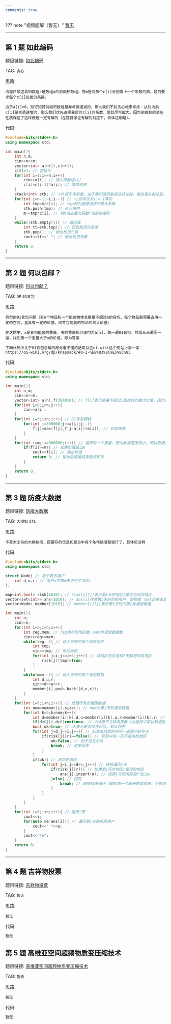 ```yaml
---
comments: true
---
```


??? note "视频题解（暂无）"
    [暂无]()

---

## 第 1 题 如此编码

题目链接: [如此编码](http://118.190.20.162/view.page?gpid=T153)

TAG: `贪心`

思路:

`由题目描述易知数组c是数组a的前缀积数组，而m是对每个c[i]分别乘上一个系数的和，题目要求每个c[i]前面的系数。`

`由于a[i]>0，则可知其前缀积数组是非单调递减的，那么我们不妨贪心地来考虑：从后向前c[i]是单调递增的，那么我们优先选择靠后的c[i]的系数，使其尽可能大。因为前缀积的某些性质保证了这样做是一定有解的（在题目保证有解的前提下，具体证明略）。`

代码:

```cpp linenums="1"
#include<bits/stdc++.h>
using namespace std;

int main(){
    int n,m;
    cin>>n>>m;
    vector<int> a(n+1),c(n+1);
    c[0]=1; // 初始化
    for(int i=1;i<=n;i++){
        cin>>a[i]; // 读入原数组a[]
        c[i]=c[i-1]*a[i]; // 求前缀积
    }
    stack<int> stk; // stk用于存系数，由于我们选系数是从后往前，输出是从前往后，所以用栈来存系数
    for(int i=n-1;~i;i--){ // ~i的写法与i!=-1等价
        int tmp=m/c[i]; // tmp即为能够选择的最大系数
        stk.push(tmp); // 压入栈中
        m-=tmp*c[i]; // 将m减去最大系数*当前前缀积
    }
    while(!stk.empty()){ // 遍历栈
        int tt=stk.top(); // 获取栈顶元素值
        stk.pop(); // 弹出栈顶元素
        cout<<tt<<" "; // 输出栈顶元素
    }
    return 0;
}
```

---

## 第 2 题 何以包邮？

题目链接: [何以包邮？](http://118.190.20.162/view.page?gpid=T152)

TAG: `DP` `01背包`

思路:

`典型的01背包问题（有n个物品和一个能装物体总重量不超过m的背包，每个物品都需要占用一定的空间，且具有一定的价值，问背包能装的物品的最大价值）`

`在这题中，x是背包能装的重量，书的重量和价值均为a[i]，跑一遍01背包，然后从头遍历一遍，找到第一个重量大于x的价值，即为答案`

`下面代码中关于01背包求解的部分看不懂的话可以去oi-wiki这个网站上学一学：https://oi-wiki.org/dp/knapsack/#0-1-%E8%83%8C%E5%8C%85`

代码:

```cpp linenums="1"
#include<bits/stdc++.h>
using namespace std;

int main(){
    int n,m;
    cin>>n>>m;
    vector<int> a(n),f(300010); // f[i]表示重量不超过i能选择的最大价值，因为这题中背包最大重量等于最大价格，为书的最大数量*书的最大价格：30*10000=300000
    for(int i=0;i<n;i++){
        cin>>a[i];
    }
    for(int i=0;i<n;i++){ // 01背包模板
        for(int j=300000;j>=a[i];j--){
            f[j]=max(f[j],f[j-a[i]]+a[i]); // 状态转移
        }
    }
    for(int i=m;i<=300000;i++){ // 遍历每一个重量，因为数据范围很小，所以直接枚举即可，若数据范围较大可考虑二分查找
        if(f[i]>=m){ // 如果价值超过m
            cout<<f[i]; // 输出价值
            return 0; // 输出后直接结束程序即可
        }
    }
    return 0;
}
```

---

## 第 3 题 防疫大数据

题目链接: [防疫大数据](http://118.190.20.162/view.page?gpid=T151)

TAG: `大模拟` `STL`

思路:

`不算太复杂的大模拟吧，把要存的信息和题目中各个条件搞清楚就行了，具体见注释`

代码:

```cpp linenums="1"
#include<bits/stdc++.h>
using namespace std;

struct Node{ // 用于表示用户
    int d,u,r; // 用户u在第d天访问了地区r
};

map<int,bool> risk[1010]; // risk[i][j]表示第i天时地区j是否为风险地区
vector<set<int>> ans(1010); // ans[i]存储第i天的风险用户，即答案（set自带去重和排序）
vector<Node> member[1010]; // member[i][j]表示第i天时的第j条漫游数据

int main(){
    int n;
    cin>>n;
    for(int i=0;i<n;i++){
        int reg,mem; // reg为风险地区数，mem为漫游数据数
        cin>>reg>>mem;
        while(reg--){ // 读入当天的每个风险地区
            int tmp;
            cin>>tmp; // 风险地区
            for(int j=i;j<=i+6;j++){ // 该地区往后连续7天都是风险地区
                risk[j][tmp]=true;
            }
        }
        while(mem--){ // 读入当天的每个漫游数据
            int d,u,r;
            cin>>d>>u>>r;
            member[i].push_back({d,u,r});
        }
    }
    for(int i=0;i<n;i++){ // 处理所有的漫游数据
        int num=member[i].size(); // num为第i天的漫游数据
        for(int k=0;k<num;k++){
            int d=member[i][k].d,u=member[i][k].u,r=member[i][k].r; // 从member中取出漫游数据
            if(d<0||i-d>6)continue; // d<0用于去除负天数（从题目中可以知道负天数一定不存在风险问题），i-d>6用于去除超过7天的记录
            bool ok=true; // ok表示是否存在风险，默认存在
            for(int j=d;j<=i;j++){ // 从发生风险的时间一直循环到今天
                if(risk[j][r]==false){ // 若其中有一天不是风险地区
                    ok=false; // 则不存在风险
                    break; // 结束训练
                }
            }
            if(ok){ // 若存在风险
                for(int j=i;j<=d+6;j++){ // 往后遍历7天
                    if(risk[j][r]){ // 如果第j天时地区r是风险地区
                        ans[j].insert(u); // 则第j天的风险用户加上u
                    }else{ // 否则
                        break; // 直接结束循环（碰到第一个断开的就结束，不能继续找）
                    }
                }
            }
        }
    }
    for(int i=0;i<n;i++){ // 遍历i天
        cout<<i;
        for(auto &e:ans[i]){ // 遍历第i天的风险用户
            cout<<" "<<e;
        }
        cout<<"\n";
    }
    return 0;
}
```

---

## 第 4 题 吉祥物投票

题目链接: [吉祥物投票](http://118.190.20.162/view.page?gpid=T150)

TAG: `暂无`

思路:

`暂无`

代码:

```cpp linenums="1"
暂无
```

## 第 5 题 高维亚空间超频物质变压缩技术

题目链接: [高维亚空间超频物质变压缩技术](http://118.190.20.162/view.page?gpid=T149)

TAG: `暂无`

思路:

`暂无`

代码:

```cpp linenums="1"
暂无
```

